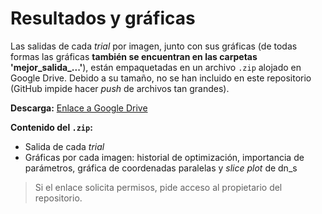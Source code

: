 # Resultados y gráficas

Las salidas de cada *trial* por imagen, junto con sus gráficas (de todas formas las gráficas **también se encuentran en las carpetas 'mejor_salida_...'**), están empaquetadas en un archivo `.zip` alojado en Google Drive. Debido a su tamaño, no se han incluido en este repositorio (GitHub impide hacer *push* de archivos tan grandes).

**Descarga:** [Enlace a Google Drive](https://drive.google.com/file/d/1j16K2YnpI4CDJmcxAoqQ_4dzLIitaU1Q/view?usp=sharing)

**Contenido del `.zip`:**
- Salida de cada *trial*
- Gráficas por cada imagen: historial de optimización, importancia de parámetros, gráfica de coordenadas paralelas y *slice plot* de dn_s

> Si el enlace solicita permisos, pide acceso al propietario del repositorio.
